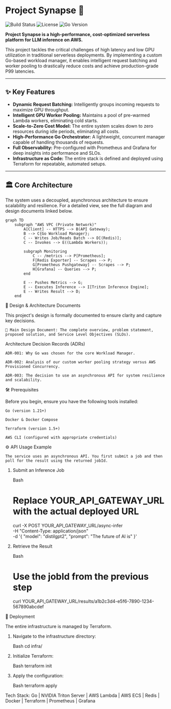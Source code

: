 # Project Synapse 🧠

![Build Status](https://img.shields.io/badge/build-passing-brightgreen)
![License](https://img.shields.io/badge/license-MIT-blue)
![Go Version](https://img.shields.io/badge/go-1.22-cyan.svg)

**Project Synapse is a high-performance, cost-optimized serverless platform for LLM inference on AWS.**

This project tackles the critical challenges of high latency and low GPU utilization in traditional serverless deployments. By implementing a custom Go-based workload manager, it enables intelligent request batching and worker pooling to drastically reduce costs and achieve production-grade P99 latencies.

---
## ✨ Key Features

* **Dynamic Request Batching:** Intelligently groups incoming requests to maximize GPU throughput.
* **Intelligent GPU Worker Pooling:** Maintains a pool of pre-warmed Lambda workers, eliminating cold starts.
* **Scale-to-Zero Cost Model:** The entire system scales down to zero resources during idle periods, eliminating all costs.
* **High-Performance Go Orchestrator:** A lightweight, concurrent manager capable of handling thousands of requests.
* **Full Observability:** Pre-configured with Prometheus and Grafana for deep insights into performance and SLOs.
* **Infrastructure as Code:** The entire stack is defined and deployed using Terraform for repeatable, automated setups.

---
## 🏛️ Core Architecture

The system uses a decoupled, asynchronous architecture to ensure scalability and resilience. For a detailed view, see the full diagram and design documents linked below.

```mermaid
graph TD
    subgraph "AWS VPC (Private Network)"
        A[Client] -- HTTPS --> B(API Gateway);
        B --> C{Go Workload Manager};
        C -- Writes Job/Reads Batch --> D[(Redis)];
        C -- Invokes --> E((Lambda Workers));

        subgraph Monitoring
            C -- /metrics --> P[Prometheus];
            F[Redis Exporter] -- Scrapes --> P;
            G[Prometheus Pushgateway] -- Scrapes --> P;
            H[Grafana] -- Queries --> P;
        end

        E -- Pushes Metrics --> G;
        E -- Executes Inference --> I[Triton Inference Engine];
        E -- Writes Result --> D;
    end
```

📜 Design & Architecture Documents

This project's design is formally documented to ensure clarity and capture key decisions.

    📄 Main Design Document: The complete overview, problem statement, proposed solution, and Service Level Objectives (SLOs).

Architecture Decision Records (ADRs)

    ADR-001: Why Go was chosen for the core Workload Manager.

    ADR-002: Analysis of our custom worker pooling strategy versus AWS Provisioned Concurrency.

    ADR-003: The decision to use an asynchronous API for system resilience and scalability.

🛠️ Prerequisites

Before you begin, ensure you have the following tools installed:

    Go (version 1.21+)

    Docker & Docker Compose

    Terraform (version 1.5+)

    AWS CLI (configured with appropriate credentials)

⚙️ API Usage Example

    The service uses an asynchronous API. You first submit a job and then poll for the result using the returned jobId.

1. Submit an Inference Job

    Bash

    # Replace YOUR_API_GATEWAY_URL with the actual deployed URL
    curl -X POST YOUR_API_GATEWAY_URL/async-infer \
    -H "Content-Type: application/json" \
    -d '{
    "model": "distilgpt2",
    "prompt": "The future of AI is"
    }'

2. Retrieve the Result

    Bash

    # Use the jobId from the previous step
    curl YOUR_API_GATEWAY_URL/results/a1b2c3d4-e5f6-7890-1234-567890abcdef

🚀 Deployment

The entire infrastructure is managed by Terraform.

1. Navigate to the infrastructure directory:

    Bash
    cd infra/

2. Initialize Terraform:

    Bash
    terraform init

3. Apply the configuration:

    Bash
    terraform apply
    
Tech Stack: Go | NVIDIA Triton Server | AWS Lambda | AWS ECS | Redis | Docker | Terraform | Prometheus | Grafana

